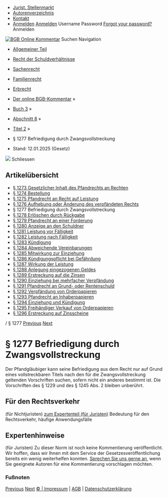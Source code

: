   * [Jurist. Stellenmarkt](https://bgb.kommentar.de/Buch-3/Abschnitt-8/Titel-2/</job-board> "Jurist. Stellenmarkt")
  * [Autorenverzeichnis](https://bgb.kommentar.de/Buch-3/Abschnitt-8/Titel-2/</Autorenverzeichnis> "Autorenverzeichnis")
  * [Kontakt](https://bgb.kommentar.de/Buch-3/Abschnitt-8/Titel-2/</Kontakt>)
  * [Anmelden](https://bgb.kommentar.de/Buch-3/Abschnitt-8/Titel-2/<#login> "show login form") [Anmelden](https://bgb.kommentar.de/Buch-3/Abschnitt-8/Titel-2/<#> "hide login form") Username Password
[Forgot your password?](https://bgb.kommentar.de/Buch-3/Abschnitt-8/Titel-2/</user/forgotpassword>) Anmelden 


[![BGB Online Kommentar](https://bgb.kommentar.de/extension/bgb/design/bgb/images/logo.png)](https://bgb.kommentar.de/Buch-3/Abschnitt-8/Titel-2/</> "BGB Online Kommentar")
Suchen
Navigation
  * [Allgemeiner Teil](https://bgb.kommentar.de/Buch-3/Abschnitt-8/Titel-2/</Buch-1>)
  * [Recht der Schuldverhältnisse](https://bgb.kommentar.de/Buch-3/Abschnitt-8/Titel-2/</Buch-2>)
  * [Sachenrecht](https://bgb.kommentar.de/Buch-3/Abschnitt-8/Titel-2/</Buch-3>)
  * [Familienrecht](https://bgb.kommentar.de/Buch-3/Abschnitt-8/Titel-2/</Buch-4>)
  * [Erbrecht](https://bgb.kommentar.de/Buch-3/Abschnitt-8/Titel-2/</Buch-5>)


  * [Der online BGB-Kommentar](https://bgb.kommentar.de/Buch-3/Abschnitt-8/Titel-2/</>) »
  * [Buch 3](https://bgb.kommentar.de/Buch-3/Abschnitt-8/Titel-2/</Buch-3>) »
  * [Abschnitt 8](https://bgb.kommentar.de/Buch-3/Abschnitt-8/Titel-2/</Buch-3/Abschnitt-8>) »
  * [Titel 2](https://bgb.kommentar.de/Buch-3/Abschnitt-8/Titel-2/</Buch-3/Abschnitt-8/Titel-2>) »
  * § 1277 Befriedigung durch Zwangsvollstreckung 
  * Stand: 12.01.2025 (Gesetz) 


![](https://vg01.met.vgwort.de/na/1c9909529ead4f509072c06d9081a7d5)
Schliessen 
## Artikelübersicht
  * [ § 1273 Gesetzlicher Inhalt des Pfandrechts an Rechten ](https://bgb.kommentar.de/Buch-3/Abschnitt-8/Titel-2/</Buch-3/Abschnitt-8/Titel-2/Gesetzlicher-Inhalt-des-Pfandrechts-an-Rechten>)
  * [ § 1274 Bestellung ](https://bgb.kommentar.de/Buch-3/Abschnitt-8/Titel-2/</Buch-3/Abschnitt-8/Titel-2/Bestellung>)
  * [ § 1275 Pfandrecht an Recht auf Leistung ](https://bgb.kommentar.de/Buch-3/Abschnitt-8/Titel-2/</Buch-3/Abschnitt-8/Titel-2/Pfandrecht-an-Recht-auf-Leistung>)
  * [ § 1276 Aufhebung oder Änderung des verpfändeten Rechts ](https://bgb.kommentar.de/Buch-3/Abschnitt-8/Titel-2/</Buch-3/Abschnitt-8/Titel-2/Aufhebung-oder-Aenderung-des-verpfaendeten-Rechts>)
  * § 1277 Befriedigung durch Zwangsvollstreckung 
  * [ § 1278 Erlöschen durch Rückgabe ](https://bgb.kommentar.de/Buch-3/Abschnitt-8/Titel-2/</Buch-3/Abschnitt-8/Titel-2/Erloeschen-durch-Rueckgabe>)
  * [ § 1279 Pfandrecht an einer Forderung ](https://bgb.kommentar.de/Buch-3/Abschnitt-8/Titel-2/</Buch-3/Abschnitt-8/Titel-2/Pfandrecht-an-einer-Forderung>)
  * [ § 1280 Anzeige an den Schuldner ](https://bgb.kommentar.de/Buch-3/Abschnitt-8/Titel-2/</Buch-3/Abschnitt-8/Titel-2/Anzeige-an-den-Schuldner>)
  * [ § 1281 Leistung vor Fälligkeit ](https://bgb.kommentar.de/Buch-3/Abschnitt-8/Titel-2/</Buch-3/Abschnitt-8/Titel-2/Leistung-vor-Faelligkeit>)
  * [ § 1282 Leistung nach Fälligkeit ](https://bgb.kommentar.de/Buch-3/Abschnitt-8/Titel-2/</Buch-3/Abschnitt-8/Titel-2/Leistung-nach-Faelligkeit>)
  * [ § 1283 Kündigung ](https://bgb.kommentar.de/Buch-3/Abschnitt-8/Titel-2/</Buch-3/Abschnitt-8/Titel-2/Kuendigung>)
  * [ § 1284 Abweichende Vereinbarungen ](https://bgb.kommentar.de/Buch-3/Abschnitt-8/Titel-2/</Buch-3/Abschnitt-8/Titel-2/Abweichende-Vereinbarungen>)
  * [ § 1285 Mitwirkung zur Einziehung ](https://bgb.kommentar.de/Buch-3/Abschnitt-8/Titel-2/</Buch-3/Abschnitt-8/Titel-2/Mitwirkung-zur-Einziehung>)
  * [ § 1286 Kündigungspflicht bei Gefährdung ](https://bgb.kommentar.de/Buch-3/Abschnitt-8/Titel-2/</Buch-3/Abschnitt-8/Titel-2/Kuendigungspflicht-bei-Gefaehrdung>)
  * [ § 1287 Wirkung der Leistung ](https://bgb.kommentar.de/Buch-3/Abschnitt-8/Titel-2/</Buch-3/Abschnitt-8/Titel-2/Wirkung-der-Leistung>)
  * [ § 1288 Anlegung eingezogenen Geldes ](https://bgb.kommentar.de/Buch-3/Abschnitt-8/Titel-2/</Buch-3/Abschnitt-8/Titel-2/Anlegung-eingezogenen-Geldes>)
  * [ § 1289 Erstreckung auf die Zinsen ](https://bgb.kommentar.de/Buch-3/Abschnitt-8/Titel-2/</Buch-3/Abschnitt-8/Titel-2/Erstreckung-auf-die-Zinsen>)
  * [ § 1290 Einziehung bei mehrfacher Verpfändung ](https://bgb.kommentar.de/Buch-3/Abschnitt-8/Titel-2/</Buch-3/Abschnitt-8/Titel-2/Einziehung-bei-mehrfacher-Verpfaendung>)
  * [ § 1291 Pfandrecht an Grund- oder Rentenschuld ](https://bgb.kommentar.de/Buch-3/Abschnitt-8/Titel-2/</Buch-3/Abschnitt-8/Titel-2/Pfandrecht-an-Grund-oder-Rentenschuld>)
  * [ § 1292 Verpfändung von Orderpapieren ](https://bgb.kommentar.de/Buch-3/Abschnitt-8/Titel-2/</Buch-3/Abschnitt-8/Titel-2/Verpfaendung-von-Orderpapieren>)
  * [ § 1293 Pfandrecht an Inhaberpapieren ](https://bgb.kommentar.de/Buch-3/Abschnitt-8/Titel-2/</Buch-3/Abschnitt-8/Titel-2/Pfandrecht-an-Inhaberpapieren>)
  * [ § 1294 Einziehung und Kündigung ](https://bgb.kommentar.de/Buch-3/Abschnitt-8/Titel-2/</Buch-3/Abschnitt-8/Titel-2/Einziehung-und-Kuendigung>)
  * [ § 1295 Freihändiger Verkauf von Orderpapieren ](https://bgb.kommentar.de/Buch-3/Abschnitt-8/Titel-2/</Buch-3/Abschnitt-8/Titel-2/Freihaendiger-Verkauf-von-Orderpapieren>)
  * [ § 1296 Erstreckung auf Zinsscheine ](https://bgb.kommentar.de/Buch-3/Abschnitt-8/Titel-2/</Buch-3/Abschnitt-8/Titel-2/Erstreckung-auf-Zinsscheine>)


/ § 1277 
[Previous](https://bgb.kommentar.de/Buch-3/Abschnitt-8/Titel-2/</Buch-3/Abschnitt-8/Titel-2/Aufhebung-oder-Aenderung-des-verpfaendeten-Rechts> "§ 1276 Aufhebung oder Änderung des verpfändeten Rechts") [Next](https://bgb.kommentar.de/Buch-3/Abschnitt-8/Titel-2/</Buch-3/Abschnitt-8/Titel-2/Erloeschen-durch-Rueckgabe> "§ 1278 Erlöschen durch Rückgabe")
# § 1277 Befriedigung durch Zwangsvollstreckung
Der Pfandgläubiger kann seine Befriedigung aus dem Recht nur auf Grund eines vollstreckbaren Titels nach den für die Zwangsvollstreckung geltenden Vorschriften suchen, sofern nicht ein anderes bestimmt ist. Die Vorschriften des § 1229 und des § 1245 Abs. 2 bleiben unberührt.
## Für den Rechtsverkehr 
(für Nichtjuristen)
[zum Expertenteil (für Juristen)](https://bgb.kommentar.de/Buch-3/Abschnitt-8/Titel-2/<#expertenhinweise>)
Bedeutung für den Rechtsverkehr, häufige Anwendungsfälle
## Expertenhinweise
(für Juristen)
Zu dieser Norm ist noch keine Kommentierung veröffentlicht. Wir hoffen, dass wir Ihnen mit dem Service der Gesetzesveröffentlichung bereits ein wenig weiterhelfen konnten. [Sprechen Sie uns gerne an](https://bgb.kommentar.de/Buch-3/Abschnitt-8/Titel-2/</Kontakt>), wenn Sie geeignete Autoren für eine Kommentierung vorschlagen möchten. 
### Fußnoten
[Previous](https://bgb.kommentar.de/Buch-3/Abschnitt-8/Titel-2/</Buch-3/Abschnitt-8/Titel-2/Aufhebung-oder-Aenderung-des-verpfaendeten-Rechts> "§ 1276 Aufhebung oder Änderung des verpfändeten Rechts") [Next](https://bgb.kommentar.de/Buch-3/Abschnitt-8/Titel-2/</Buch-3/Abschnitt-8/Titel-2/Erloeschen-durch-Rueckgabe> "§ 1278 Erlöschen durch Rückgabe")
[© | Impressum](https://bgb.kommentar.de/Buch-3/Abschnitt-8/Titel-2/</Kontakt>) | [AGB](https://bgb.kommentar.de/Buch-3/Abschnitt-8/Titel-2/</AGB>) | [Datenschutzerklärung](https://bgb.kommentar.de/Buch-3/Abschnitt-8/Titel-2/</Datenschutzerklaerung-fuer-Leser>)
